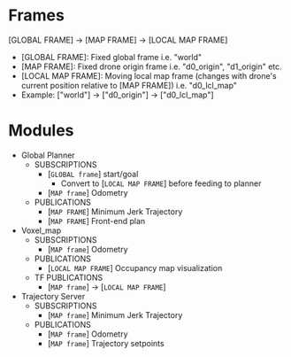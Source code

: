 # Frames

[GLOBAL FRAME] -> [MAP FRAME] -> [LOCAL MAP FRAME]
- [GLOBAL FRAME]: Fixed global frame i.e. "world"
- [MAP FRAME]: Fixed drone origin frame i.e. "d0_origin", "d1_origin" etc.
- [LOCAL MAP FRAME]: Moving local map frame (changes with drone's current position relative to [MAP FRAME]) i.e. "d0_lcl_map" 
- Example: ["world"] -> ["d0_origin"] -> ["d0_lcl_map"]

# Modules
- Global Planner
    - SUBSCRIPTIONS
        - [`GLOBAL frame`] start/goal 
            - Convert to [`LOCAL MAP FRAME`] before feeding to planner
        - [`MAP frame`] Odometry
    - PUBLICATIONS
        - [`MAP FRAME`] Minimum Jerk Trajectory
        - [`MAP FRAME`] Front-end plan
- Voxel_map
    - SUBSCRIPTIONS
        - [`MAP frame`] Odometry
    - PUBLICATIONS
        - [`LOCAL MAP FRAME`] Occupancy map visualization
    - TF PUBLICATIONS
        - [`MAP frame`] -> [`LOCAL MAP FRAME`]
- Trajectory Server
    - SUBSCRIPTIONS
        - [`MAP frame`] Minimum Jerk Trajectory
    - PUBLICATIONS
        - [`MAP frame`] Odometry
        - [`MAP frame`] Trajectory setpoints
